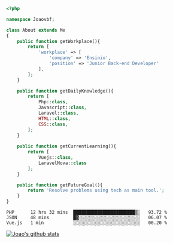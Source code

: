 ```php
<?php

namespace Joaovbf;

class About extends Me
{
    public function getWorkplace(){
        return [
            'workplace' => [
                'company' => 'Ensinio',
                'position' => 'Junior Back-end Developer'
            ],
        ];
    }

    public function getDailyKnowledge(){
        return [
            Php::class,
            Javascript::class,
            Laravel::class,
            HTML::class,
            CSS::class,
        ];
    }
    
    public function getCurrentLearning(){
        return [
            Vuejs::class,
            LaravelNova::class
        ];
    }

    public function getFutureGoal(){
        return 'Resolve problems using tech as main tool.';
    }
}
```
<!--START_SECTION:waka-->
```text
PHP      12 hrs 32 mins  ███████████████████████▒░   93.72 % 
JSON     48 mins         █▓░░░░░░░░░░░░░░░░░░░░░░░   06.07 % 
Vue.js   1 min           ░░░░░░░░░░░░░░░░░░░░░░░░░   00.20 % 
```
<!--END_SECTION:waka-->
[![Joao's github stats](https://github-readme-stats.vercel.app/api?username=Joaovbf)](https://github.com/anuraghazra/github-readme-stats)

<!--
**Joaovbf/Joaovbf** is a ✨ _special_ ✨ repository because its `README.md` (this file) appears on your GitHub profile.

Here are some ideas to get you started:

- 🔭 I’m currently working on ...
- 🌱 I’m currently learning ...
- 👯 I’m looking to collaborate on ...    
- 🤔 I’m looking for help with ...
- 💬 Ask me about ...
- 📫 How to reach me: ...
- 😄 Pronouns: ...
- ⚡ Fun fact: ...
-->
